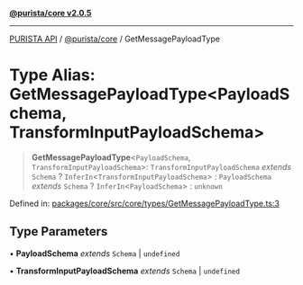 [**@purista/core v2.0.5**](../README.md)

***

[PURISTA API](../../../packages.md) / [@purista/core](../README.md) / GetMessagePayloadType

# Type Alias: GetMessagePayloadType\<PayloadSchema, TransformInputPayloadSchema\>

> **GetMessagePayloadType**\<`PayloadSchema`, `TransformInputPayloadSchema`\>: `TransformInputPayloadSchema` *extends* `Schema` ? `InferIn`\<`TransformInputPayloadSchema`\> : `PayloadSchema` *extends* `Schema` ? `InferIn`\<`PayloadSchema`\> : `unknown`

Defined in: [packages/core/src/core/types/GetMessagePayloadType.ts:3](https://github.com/puristajs/purista/blob/master/packages/core/src/core/types/GetMessagePayloadType.ts#L3)

## Type Parameters

• **PayloadSchema** *extends* `Schema` \| `undefined`

• **TransformInputPayloadSchema** *extends* `Schema` \| `undefined`
